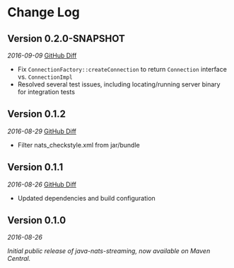 Change Log
==========

## Version 0.2.0-SNAPSHOT
_2016-09-09_    [GitHub Diff](https://github.com/nats-io/java-nats-streaming/compare/0.1.2...master)

 * Fix `ConnectionFactory::createConnection` to return `Connection` interface vs. `ConnectionImpl`
 * Resolved several test issues, including locating/running server binary for integration tests

## Version 0.1.2
_2016-08-29_    [GitHub Diff](https://github.com/nats-io/java-nats-streaming/compare/0.1.1...0.1.2)

 * Filter nats_checkstyle.xml from jar/bundle 

## Version 0.1.1
_2016-08-26_    [GitHub Diff](https://github.com/nats-io/java-nats-streaming/compare/v0.1.0...0.1.1)

 * Updated dependencies and build configuration

## Version 0.1.0
_2016-08-26_

_Initial public release of java-nats-streaming, now available on Maven Central._


